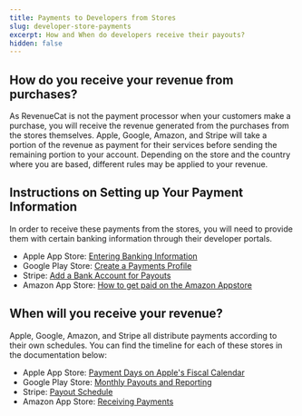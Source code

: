 ```yaml
---
title: Payments to Developers from Stores
slug: developer-store-payments
excerpt: How and When do developers receive their payouts?
hidden: false
---
```


## How do you receive your revenue from purchases?

As RevenueCat is not the payment processor when your customers make a purchase, you will receive the revenue generated from the purchases from the stores themselves. Apple, Google, Amazon, and Stripe will take a portion of the revenue as payment for their services before sending the remaining portion to your account. Depending on the store and the country where you are based, different rules may be applied to your revenue. 

## Instructions on Setting up Your Payment Information

In order to receive these payments from the stores, you will need to provide them with certain banking information through their developer portals.

  - Apple App Store: [Entering Banking Information](https://developer.apple.com/help/app-store-connect/manage-banking-information/enter-banking-information)
  - Google Play Store: [Create a Payments Profile](https://support.google.com/paymentscenter/answer/7161426?hl=en)
  - Stripe: [Add a Bank Account for Payouts](https://support.stripe.com/questions/add-a-bank-account-for-payouts)
  - Amazon App Store: [How to get paid on the Amazon Appstore](https://developer.amazon.com/apps-and-games/blogs/2024/06/getting-paid-on-amazon-appstore)

## When will you receive your revenue?

Apple, Google, Amazon, and Stripe all distribute payments according to their own schedules. You can find the timeline for each of these stores in the documentation below:

  - Apple App Store: [Payment Days on Apple's Fiscal Calendar](https://www.revenuecat.com/blog/growth/apple-fiscal-calendar-year-payment-dates/)
  - Google Play Store: [Monthly Payouts and Reporting](https://support.google.com/googleplay/android-developer/answer/137997)
  - Stripe: [Payout Schedule](https://docs.stripe.com/payouts#payout-schedule)
  - Amazon App Store: [Receiving Payments](https://developer.amazon.com/docs/reports-promo/payments-understand.html#receiving-payments)
